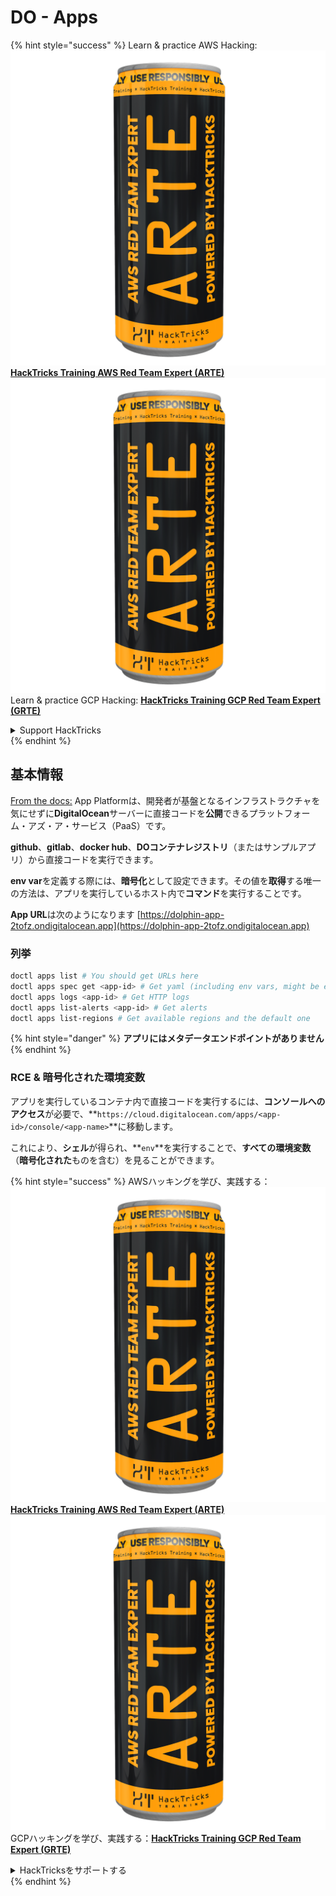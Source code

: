 # DO - Apps

{% hint style="success" %}
Learn & practice AWS Hacking:<img src="../../../.gitbook/assets/image (1) (1) (1).png" alt="" data-size="line">[**HackTricks Training AWS Red Team Expert (ARTE)**](https://training.hacktricks.xyz/courses/arte)<img src="../../../.gitbook/assets/image (1) (1) (1).png" alt="" data-size="line">\
Learn & practice GCP Hacking: <img src="../../../.gitbook/assets/image (2).png" alt="" data-size="line">[**HackTricks Training GCP Red Team Expert (GRTE)**<img src="../../../.gitbook/assets/image (2).png" alt="" data-size="line">](https://training.hacktricks.xyz/courses/grte)

<details>

<summary>Support HackTricks</summary>

* Check the [**subscription plans**](https://github.com/sponsors/carlospolop)!
* **Join the** 💬 [**Discord group**](https://discord.gg/hRep4RUj7f) or the [**telegram group**](https://t.me/peass) or **follow** us on **Twitter** 🐦 [**@hacktricks\_live**](https://twitter.com/hacktricks_live)**.**
* **Share hacking tricks by submitting PRs to the** [**HackTricks**](https://github.com/carlospolop/hacktricks) and [**HackTricks Cloud**](https://github.com/carlospolop/hacktricks-cloud) github repos.

</details>
{% endhint %}

## 基本情報

[From the docs:](https://docs.digitalocean.com/glossary/app-platform/) App Platformは、開発者が基盤となるインフラストラクチャを気にせずに**DigitalOcean**サーバーに直接コードを**公開**できるプラットフォーム・アズ・ア・サービス（PaaS）です。

**github**、**gitlab**、**docker hub**、**DOコンテナレジストリ**（またはサンプルアプリ）から直接コードを実行できます。

**env var**を定義する際には、**暗号化**として設定できます。その値を**取得**する唯一の方法は、アプリを実行しているホスト内で**コマンド**を実行することです。

**App URL**は次のようになります [https://dolphin-app-2tofz.ondigitalocean.app](https://dolphin-app-2tofz.ondigitalocean.app)

### 列挙
```bash
doctl apps list # You should get URLs here
doctl apps spec get <app-id> # Get yaml (including env vars, might be encrypted)
doctl apps logs <app-id> # Get HTTP logs
doctl apps list-alerts <app-id> # Get alerts
doctl apps list-regions # Get available regions and the default one
```
{% hint style="danger" %}
**アプリにはメタデータエンドポイントがありません**
{% endhint %}

### RCE & 暗号化された環境変数

アプリを実行しているコンテナ内で直接コードを実行するには、**コンソールへのアクセス**が必要で、**`https://cloud.digitalocean.com/apps/<app-id>/console/<app-name>`**に移動します。

これにより、**シェル**が得られ、**`env`**を実行することで、**すべての環境変数**（**暗号化された**ものを含む）を見ることができます。

{% hint style="success" %}
AWSハッキングを学び、実践する：<img src="../../../.gitbook/assets/image (1) (1) (1).png" alt="" data-size="line">[**HackTricks Training AWS Red Team Expert (ARTE)**](https://training.hacktricks.xyz/courses/arte)<img src="../../../.gitbook/assets/image (1) (1) (1).png" alt="" data-size="line">\
GCPハッキングを学び、実践する：<img src="../../../.gitbook/assets/image (2).png" alt="" data-size="line">[**HackTricks Training GCP Red Team Expert (GRTE)**<img src="../../../.gitbook/assets/image (2).png" alt="" data-size="line">](https://training.hacktricks.xyz/courses/grte)

<details>

<summary>HackTricksをサポートする</summary>

* [**サブスクリプションプラン**](https://github.com/sponsors/carlospolop)を確認してください！
* **💬 [**Discordグループ**](https://discord.gg/hRep4RUj7f)または[**Telegramグループ**](https://t.me/peass)に参加するか、**Twitter** 🐦 [**@hacktricks\_live**](https://twitter.com/hacktricks_live)**をフォローしてください。**
* **ハッキングのトリックを共有するには、[**HackTricks**](https://github.com/carlospolop/hacktricks)および[**HackTricks Cloud**](https://github.com/carlospolop/hacktricks-cloud)のGitHubリポジトリにPRを提出してください。**

</details>
{% endhint %}
